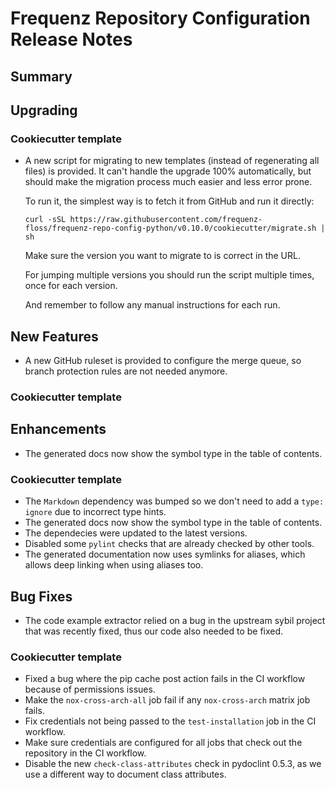 # Frequenz Repository Configuration Release Notes

## Summary



## Upgrading

<!-- Here goes notes on how to upgrade from previous versions, including deprecations and what they should be replaced with -->

### Cookiecutter template

- A new script for migrating to new templates (instead of regenerating all files) is provided. It can't handle the upgrade 100% automatically, but should make the migration process much easier and less error prone.

  To run it, the simplest way is to fetch it from GitHub and run it directly:

  ```console
  curl -sSL https://raw.githubusercontent.com/frequenz-floss/frequenz-repo-config-python/v0.10.0/cookiecutter/migrate.sh | sh
  ```

  Make sure the version you want to migrate to is correct in the URL.

  For jumping multiple versions you should run the script multiple times, once for each version.

  And remember to follow any manual instructions for each run.

## New Features

- A new GitHub ruleset is provided to configure the merge queue, so branch protection rules are not needed anymore.

### Cookiecutter template

<!-- Here new features for cookiecutter specifically -->

## Enhancements

- The generated docs now show the symbol type in the table of contents.

### Cookiecutter template

- The `Markdown` dependency was bumped so we don't need to add a `type: ignore` due to incorrect type hints.
- The generated docs now show the symbol type in the table of contents.
- The dependecies were updated to the latest versions.
- Disabled some `pylint` checks that are already checked by other tools.
- The generated documentation now uses symlinks for aliases, which allows deep linking when using aliases too.

## Bug Fixes

- The code example extractor relied on a bug in the upstream sybil project that was recently fixed, thus our code also needed to be fixed.

### Cookiecutter template

- Fixed a bug where the pip cache post action fails in the CI workflow because of permissions issues.
- Make the `nox-cross-arch-all` job fail if any `nox-cross-arch` matrix job fails.
- Fix credentials not being passed to the `test-installation` job in the CI workflow.
- Make sure credentials are configured for all jobs that check out the repository in the CI workflow.
- Disable the new `check-class-attributes` check in pydoclint 0.5.3, as we use a different way to document class attributes.
